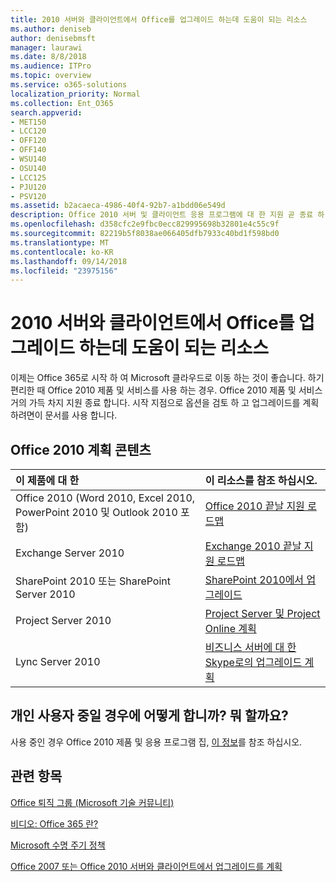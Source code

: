 ```yaml
---
title: 2010 서버와 클라이언트에서 Office를 업그레이드 하는데 도움이 되는 리소스
ms.author: deniseb
author: denisebmsft
manager: laurawi
ms.date: 8/8/2018
ms.audience: ITPro
ms.topic: overview
ms.service: o365-solutions
localization_priority: Normal
ms.collection: Ent_O365
search.appverid:
- MET150
- LCC120
- OFF120
- OFF140
- WSU140
- OSU140
- LCC125
- PJU120
- PSV120
ms.assetid: b2acaeca-4986-40f4-92b7-a1bdd06e549d
description: Office 2010 서버 및 클라이언트 응용 프로그램에 대 한 지원 곧 종료 하 고 사용자 지정 지원 계약을 사용할 수 없습니다. 이 문서를 사용 하 여 지금 업그레이드 계획을 시작 합니다.
ms.openlocfilehash: d358cfc2e9fbc0ecc829995698b32801e4c55c9f
ms.sourcegitcommit: 82219b5f8038ae066405dfb7933c40bd1f598bd0
ms.translationtype: MT
ms.contentlocale: ko-KR
ms.lasthandoff: 09/14/2018
ms.locfileid: "23975156"
---
```

# <a name="resources-to-help-you-upgrade-from-office-2010-servers-and-clients"></a>2010 서버와 클라이언트에서 Office를 업그레이드 하는데 도움이 되는 리소스

이제는 Office 365로 시작 하 여 Microsoft 클라우드로 이동 하는 것이 좋습니다. 하기 편리한 때 Office 2010 제품 및 서비스를 사용 하는 경우. Office 2010 제품 및 서비스 거의 가득 차지 지원 종료 합니다. 시작 지점으로 옵션을 검토 하 고 업그레이드를 계획 하려면이 문서를 사용 합니다.
      
## <a name="office-2010-planning-content"></a>Office 2010 계획 콘텐츠
  
|**이 제품에 대 한**|**이 리소스를 참조 하십시오.**|
|:-----|:-----|
|Office 2010 (Word 2010, Excel 2010, PowerPoint 2010 및 Outlook 2010 포함)  <br/> |[Office 2010 끝날 지원 로드맵](https://docs.microsoft.com/DeployOffice/office-2010-end-support-roadmap) <br/> |
|Exchange Server 2010  <br/> |[Exchange 2010 끝날 지원 로드맵](exchange-2010-end-of-support.md) <br/> |
|SharePoint 2010 또는 SharePoint Server 2010  <br/> |[SharePoint 2010에서 업그레이드](upgrade-from-sharepoint-2010.md) <br/> |
|Project Server 2010 <br/> | [Project Server 및 Project Online 계획](https://docs.microsoft.com/project/planning-project-server-and-project-online-for-technical-decision-makers) <br/> |
|Lync Server 2010 <br/> | [비즈니스 서버에 대 한 Skype로의 업그레이드 계획](https://docs.microsoft.com/skypeforbusiness/plan-your-deployment/upgrade) <br/> |
    
## <a name="what-if-im-a-home-user-what-do-i-do"></a>개인 사용자 중일 경우에 어떻게 합니까? 뭐 할까요?

사용 중인 경우 Office 2010 제품 및 응용 프로그램 집, [이 정보](plan-upgrade-previous-versions-office.md#im-a-home-user-what-do-i-do)를 참조 하십시오.

## <a name="related-topics"></a>관련 항목

[Office 퇴직 그룹 (Microsoft 기술 커뮤니티)](https://go.microsoft.com/fwlink/?linkid=842065)
  
[비디오: Office 365 란?](https://support.office.com/article/847caf12-2589-452c-8aca-1c009797678b.aspx)
  
[Microsoft 수명 주기 정책](https://go.microsoft.com/fwlink/?linkid=865200)

[Office 2007 또는 Office 2010 서버와 클라이언트에서 업그레이드를 계획](plan-upgrade-previous-versions-office.md)

